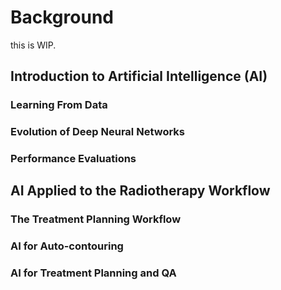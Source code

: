 # Background

this is WIP.

## Introduction to Artificial Intelligence (AI)

### Learning From Data

### Evolution of Deep Neural Networks

### Performance Evaluations


## AI Applied to the Radiotherapy Workflow

### The Treatment Planning Workflow

### AI for Auto-contouring

### AI for Treatment Planning and QA